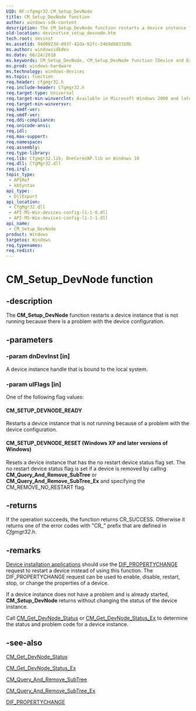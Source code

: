 ```yaml
---
UID: NF:cfgmgr32.CM_Setup_DevNode
title: CM_Setup_DevNode function
author: windows-sdk-content
description: The CM_Setup_DevNode function restarts a device instance that is not running because there is a problem with the device configuration.
old-location: devinst\cm_setup_devnode.htm
tech.root: devinst
ms.assetid: 94d0023d-d93f-42da-b2fc-54b9d8831b9b
ms.author: windowssdkdev
ms.date: 08/24/2018
ms.keywords: CM_Setup_DevNode, CM_Setup_DevNode function [Device and Driver Installation], cfgmgr32/CM_Setup_DevNode, cfgmgrfn_e8515529-d4bc-4411-a5cf-18bc4f4d7500.xml, devinst.cm_setup_devnode
ms.prod: windows-hardware
ms.technology: windows-devices
ms.topic: function
req.header: cfgmgr32.h
req.include-header: Cfgmgr32.h
req.target-type: Universal
req.target-min-winverclnt: Available in Microsoft Windows 2000 and later versions of Windows.
req.target-min-winversvr: 
req.kmdf-ver: 
req.umdf-ver: 
req.ddi-compliance: 
req.unicode-ansi: 
req.idl: 
req.max-support: 
req.namespace: 
req.assembly: 
req.type-library: 
req.lib: Cfgmgr32.lib; OneCoreUAP.lib on Windows 10
req.dll: CfgMgr32.dll
req.irql: 
topic_type:
 - APIRef
 - kbSyntax
api_type:
 - DllExport
api_location:
 - CfgMgr32.dll
 - API-MS-Win-devices-config-l1-1-0.dll
 - API-MS-Win-devices-config-l1-1-1.dll
api_name:
 - CM_Setup_DevNode
product: Windows
targetos: Windows
req.typenames: 
req.redist: 
---
```


# CM_Setup_DevNode function


## -description


The <b>CM_Setup_DevNode</b> function restarts a device instance that is not running because there is a problem with the device configuration.


## -parameters




### -param dnDevInst [in]

A device instance handle that is bound to the local system.


### -param ulFlags [in]

One of the following flag values:





#### CM_SETUP_DEVNODE_READY

Restarts a device instance that is not running because of a problem with the device configuration.



#### CM_SETUP_DEVNODE_RESET (Windows XP and later versions of Windows)

Resets a device instance that has the no restart device status flag set. The no restart device status flag is set if a device is removed by calling <b>CM_Query_And_Remove_SubTree</b> or <b>CM_Query_And_Remove_SubTree_Ex</b> and specifying the CM_REMOVE_NO_RESTART flag.


## -returns



If the operation succeeds, the function returns CR_SUCCESS. Otherwise it returns one of the error codes with "CR_" prefix that are defined in <i>Cfgmgr32.h</i>.




## -remarks



<a href="https://msdn.microsoft.com/86688b5d-575d-42e1-9158-7ffba1aaf1d3">Device installation applications</a> should use the <a href="https://msdn.microsoft.com/62f3380d-8cd1-4f4c-a727-1285de081b9e">DIF_PROPERTYCHANGE</a> request to restart a device instead of using this function. The DIF_PROPERTYCHANGE request can be used to enable, disable, restart, stop, or change the properties of a device. 

If a device instance does not have a problem and is already started, <b>CM_Setup_DevNode</b> returns without changing the status of the device instance.

Call <a href="https://msdn.microsoft.com/7347c142-8bcf-43b3-aef0-5f99e2873560">CM_Get_DevNode_Status</a> or <a href="https://msdn.microsoft.com/3e7dd781-7f99-4c49-bbe1-8d2e63cff553">CM_Get_DevNode_Status_Ex</a> to determine the status and problem code for a device instance. 




## -see-also




<a href="https://msdn.microsoft.com/7347c142-8bcf-43b3-aef0-5f99e2873560">CM_Get_DevNode_Status</a>



<a href="https://msdn.microsoft.com/3e7dd781-7f99-4c49-bbe1-8d2e63cff553">CM_Get_DevNode_Status_Ex</a>



<a href="https://msdn.microsoft.com/0a80cddd-d5be-42cb-ba11-0a3292b973a3">CM_Query_And_Remove_SubTree</a>



<a href="https://msdn.microsoft.com/c8a3af37-0886-4187-9cdb-49616bcb04a9">CM_Query_And_Remove_SubTree_Ex</a>



<a href="https://msdn.microsoft.com/62f3380d-8cd1-4f4c-a727-1285de081b9e">DIF_PROPERTYCHANGE</a>
 

 

